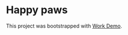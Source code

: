 # Happy paws

This project was bootstrapped with [Work Demo](https://roman-nikitenko.github.io/animal-shelter/).
